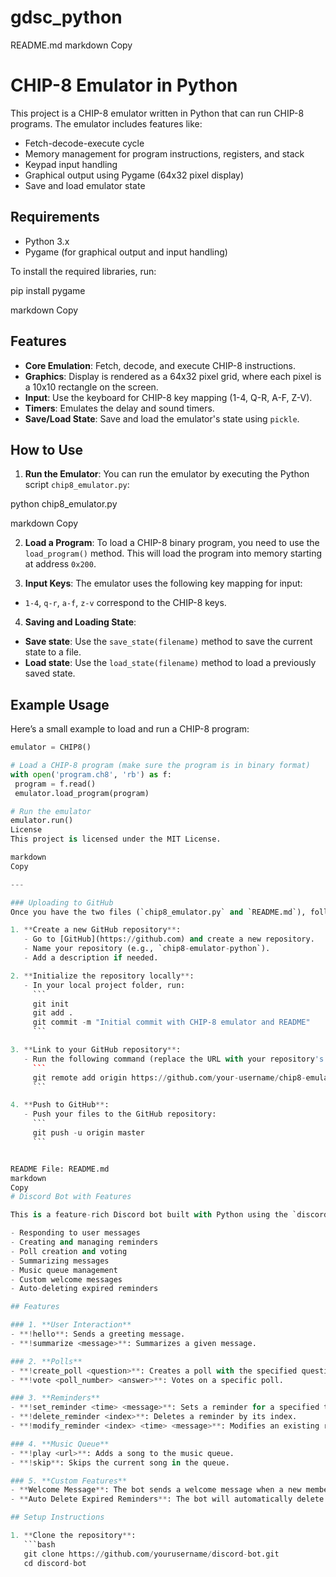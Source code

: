 # gdsc_python
README.md
markdown
Copy
# CHIP-8 Emulator in Python

This project is a CHIP-8 emulator written in Python that can run CHIP-8 programs. The emulator includes features like:

- Fetch-decode-execute cycle
- Memory management for program instructions, registers, and stack
- Keypad input handling
- Graphical output using Pygame (64x32 pixel display)
- Save and load emulator state

## Requirements

- Python 3.x
- Pygame (for graphical output and input handling)

To install the required libraries, run:

pip install pygame

markdown
Copy

## Features

- **Core Emulation**: Fetch, decode, and execute CHIP-8 instructions.
- **Graphics**: Display is rendered as a 64x32 pixel grid, where each pixel is a 10x10 rectangle on the screen.
- **Input**: Use the keyboard for CHIP-8 key mapping (1-4, Q-R, A-F, Z-V).
- **Timers**: Emulates the delay and sound timers.
- **Save/Load State**: Save and load the emulator's state using `pickle`.

## How to Use

1. **Run the Emulator**:
   You can run the emulator by executing the Python script `chip8_emulator.py`:

python chip8_emulator.py

markdown
Copy

2. **Load a Program**:
To load a CHIP-8 binary program, you need to use the `load_program()` method. This will load the program into memory starting at address `0x200`.

3. **Input Keys**:
The emulator uses the following key mapping for input:
- `1-4`, `q-r`, `a-f`, `z-v` correspond to the CHIP-8 keys.

4. **Saving and Loading State**:
- **Save state**: Use the `save_state(filename)` method to save the current state to a file.
- **Load state**: Use the `load_state(filename)` method to load a previously saved state.

## Example Usage

Here’s a small example to load and run a CHIP-8 program:

```python
emulator = CHIP8()

# Load a CHIP-8 program (make sure the program is in binary format)
with open('program.ch8', 'rb') as f:
 program = f.read()
 emulator.load_program(program)

# Run the emulator
emulator.run()
License
This project is licensed under the MIT License.

markdown
Copy

---

### Uploading to GitHub
Once you have the two files (`chip8_emulator.py` and `README.md`), follow these steps to upload them to GitHub:

1. **Create a new GitHub repository**:
   - Go to [GitHub](https://github.com) and create a new repository.
   - Name your repository (e.g., `chip8-emulator-python`).
   - Add a description if needed.

2. **Initialize the repository locally**:
   - In your local project folder, run:
     ```
     git init
     git add .
     git commit -m "Initial commit with CHIP-8 emulator and README"
     ```

3. **Link to your GitHub repository**:
   - Run the following command (replace the URL with your repository's URL):
     ```
     git remote add origin https://github.com/your-username/chip8-emulator-python.git
     ```

4. **Push to GitHub**:
   - Push your files to the GitHub repository:
     ```
     git push -u origin master
     ```


README File: README.md
markdown
Copy
# Discord Bot with Features

This is a feature-rich Discord bot built with Python using the `discord.py` library. The bot provides functionalities like:

- Responding to user messages
- Creating and managing reminders
- Poll creation and voting
- Summarizing messages
- Music queue management
- Custom welcome messages
- Auto-deleting expired reminders

## Features

### 1. **User Interaction**
- **!hello**: Sends a greeting message.
- **!summarize <message>**: Summarizes a given message.

### 2. **Polls**
- **!create_poll <question>**: Creates a poll with the specified question.
- **!vote <poll_number> <answer>**: Votes on a specific poll.

### 3. **Reminders**
- **!set_reminder <time> <message>**: Sets a reminder for a specified time.
- **!delete_reminder <index>**: Deletes a reminder by its index.
- **!modify_reminder <index> <time> <message>**: Modifies an existing reminder.

### 4. **Music Queue**
- **!play <url>**: Adds a song to the music queue.
- **!skip**: Skips the current song in the queue.

### 5. **Custom Features**
- **Welcome Message**: The bot sends a welcome message when a new member joins.
- **Auto Delete Expired Reminders**: The bot will automatically delete reminders once they have expired.

## Setup Instructions

1. **Clone the repository**:
   ```bash
   git clone https://github.com/yourusername/discord-bot.git
   cd discord-bot
